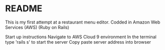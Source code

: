 # README

This is my first attempt at a restaurant menu editor.
Codded in Amazon Web Services (AWS) (Ruby on Rails)

Start up instructions
  Navigate to AWS Cloud 9 environment
  In the terminal type 'rails s' to start the server
  Copy paste server address into browser
